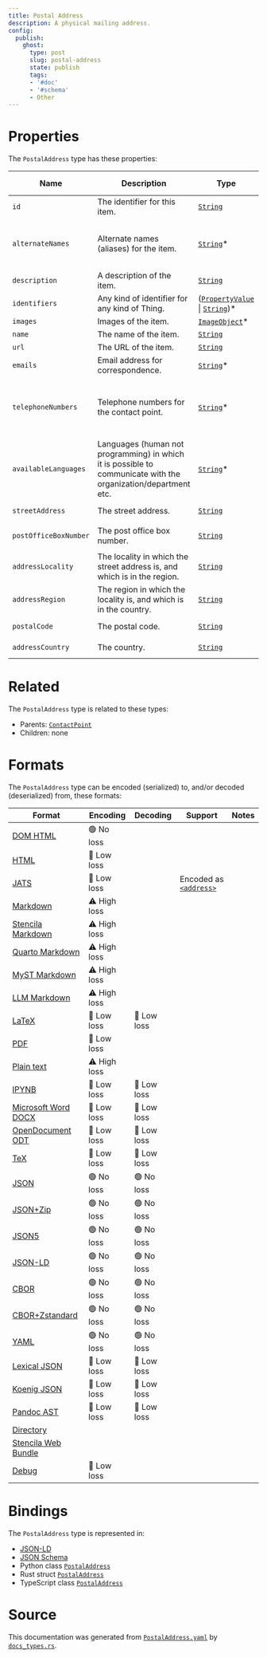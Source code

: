 ```yaml
---
title: Postal Address
description: A physical mailing address.
config:
  publish:
    ghost:
      type: post
      slug: postal-address
      state: publish
      tags:
      - '#doc'
      - '#schema'
      - Other
---
```


# Properties

The `PostalAddress` type has these properties:

| Name                  | Description                                                                                                    | Type                                                                                                                                                       | Inherited from                                                                  | `JSON-LD @id`                                                          | Aliases                                                                                                          |
| --------------------- | -------------------------------------------------------------------------------------------------------------- | ---------------------------------------------------------------------------------------------------------------------------------------------------------- | ------------------------------------------------------------------------------- | ---------------------------------------------------------------------- | ---------------------------------------------------------------------------------------------------------------- |
| `id`                  | The identifier for this item.                                                                                  | [`String`](https://stencila.ghost.io/docs/reference/schema/string)                                                                                         | [`Entity`](https://stencila.ghost.io/docs/reference/schema/entity)              | [`schema:id`](https://schema.org/id)                                   | -                                                                                                                |
| `alternateNames`      | Alternate names (aliases) for the item.                                                                        | [`String`](https://stencila.ghost.io/docs/reference/schema/string)*                                                                                        | [`Thing`](https://stencila.ghost.io/docs/reference/schema/thing)                | [`schema:alternateName`](https://schema.org/alternateName)             | `alternate-names`, `alternate_names`, `alternateName`, `alternate-name`, `alternate_name`                        |
| `description`         | A description of the item.                                                                                     | [`String`](https://stencila.ghost.io/docs/reference/schema/string)                                                                                         | [`Thing`](https://stencila.ghost.io/docs/reference/schema/thing)                | [`schema:description`](https://schema.org/description)                 | -                                                                                                                |
| `identifiers`         | Any kind of identifier for any kind of Thing.                                                                  | ([`PropertyValue`](https://stencila.ghost.io/docs/reference/schema/property-value) \| [`String`](https://stencila.ghost.io/docs/reference/schema/string))* | [`Thing`](https://stencila.ghost.io/docs/reference/schema/thing)                | [`schema:identifier`](https://schema.org/identifier)                   | `identifier`                                                                                                     |
| `images`              | Images of the item.                                                                                            | [`ImageObject`](https://stencila.ghost.io/docs/reference/schema/image-object)*                                                                             | [`Thing`](https://stencila.ghost.io/docs/reference/schema/thing)                | [`schema:image`](https://schema.org/image)                             | `image`                                                                                                          |
| `name`                | The name of the item.                                                                                          | [`String`](https://stencila.ghost.io/docs/reference/schema/string)                                                                                         | [`Thing`](https://stencila.ghost.io/docs/reference/schema/thing)                | [`schema:name`](https://schema.org/name)                               | -                                                                                                                |
| `url`                 | The URL of the item.                                                                                           | [`String`](https://stencila.ghost.io/docs/reference/schema/string)                                                                                         | [`Thing`](https://stencila.ghost.io/docs/reference/schema/thing)                | [`schema:url`](https://schema.org/url)                                 | -                                                                                                                |
| `emails`              | Email address for correspondence.                                                                              | [`String`](https://stencila.ghost.io/docs/reference/schema/string)*                                                                                        | [`ContactPoint`](https://stencila.ghost.io/docs/reference/schema/contact-point) | [`schema:email`](https://schema.org/email)                             | `email`                                                                                                          |
| `telephoneNumbers`    | Telephone numbers for the contact point.                                                                       | [`String`](https://stencila.ghost.io/docs/reference/schema/string)*                                                                                        | [`ContactPoint`](https://stencila.ghost.io/docs/reference/schema/contact-point) | [`schema:telephone`](https://schema.org/telephone)                     | `telephone`, `telephone-numbers`, `telephone_numbers`, `telephoneNumber`, `telephone-number`, `telephone_number` |
| `availableLanguages`  | Languages (human not programming) in which it is possible to communicate with the organization/department etc. | [`String`](https://stencila.ghost.io/docs/reference/schema/string)*                                                                                        | [`ContactPoint`](https://stencila.ghost.io/docs/reference/schema/contact-point) | [`schema:availableLanguage`](https://schema.org/availableLanguage)     | `available-languages`, `available_languages`, `availableLanguage`, `available-language`, `available_language`    |
| `streetAddress`       | The street address.                                                                                            | [`String`](https://stencila.ghost.io/docs/reference/schema/string)                                                                                         | -                                                                               | [`schema:streetAddress`](https://schema.org/streetAddress)             | `street-address`, `street_address`                                                                               |
| `postOfficeBoxNumber` | The post office box number.                                                                                    | [`String`](https://stencila.ghost.io/docs/reference/schema/string)                                                                                         | -                                                                               | [`schema:postOfficeBoxNumber`](https://schema.org/postOfficeBoxNumber) | `post-office-box-number`, `post_office_box_number`                                                               |
| `addressLocality`     | The locality in which the street address is, and which is in the region.                                       | [`String`](https://stencila.ghost.io/docs/reference/schema/string)                                                                                         | -                                                                               | [`schema:addressLocality`](https://schema.org/addressLocality)         | `address-locality`, `address_locality`                                                                           |
| `addressRegion`       | The region in which the locality is, and which is in the country.                                              | [`String`](https://stencila.ghost.io/docs/reference/schema/string)                                                                                         | -                                                                               | [`schema:addressRegion`](https://schema.org/addressRegion)             | `address-region`, `address_region`                                                                               |
| `postalCode`          | The postal code.                                                                                               | [`String`](https://stencila.ghost.io/docs/reference/schema/string)                                                                                         | -                                                                               | [`schema:postalCode`](https://schema.org/postalCode)                   | `postal-code`, `postal_code`                                                                                     |
| `addressCountry`      | The country.                                                                                                   | [`String`](https://stencila.ghost.io/docs/reference/schema/string)                                                                                         | -                                                                               | [`schema:addressCountry`](https://schema.org/addressCountry)           | `address-country`, `address_country`                                                                             |

# Related

The `PostalAddress` type is related to these types:

- Parents: [`ContactPoint`](https://stencila.ghost.io/docs/reference/schema/contact-point)
- Children: none

# Formats

The `PostalAddress` type can be encoded (serialized) to, and/or decoded (deserialized) from, these formats:

| Format                                                                       | Encoding     | Decoding   | Support                                                                                                  | Notes |
| ---------------------------------------------------------------------------- | ------------ | ---------- | -------------------------------------------------------------------------------------------------------- | ----- |
| [DOM HTML](https://stencila.ghost.io/docs/reference/formats/dom.html)        | 🟢 No loss    |            |                                                                                                          |
| [HTML](https://stencila.ghost.io/docs/reference/formats/html)                | 🔷 Low loss   |            |                                                                                                          |
| [JATS](https://stencila.ghost.io/docs/reference/formats/jats)                | 🔷 Low loss   |            | Encoded as [`<address>`](https://jats.nlm.nih.gov/articleauthoring/tag-library/1.3/element/address.html) |
| [Markdown](https://stencila.ghost.io/docs/reference/formats/md)              | ⚠️ High loss |            |                                                                                                          |
| [Stencila Markdown](https://stencila.ghost.io/docs/reference/formats/smd)    | ⚠️ High loss |            |                                                                                                          |
| [Quarto Markdown](https://stencila.ghost.io/docs/reference/formats/qmd)      | ⚠️ High loss |            |                                                                                                          |
| [MyST Markdown](https://stencila.ghost.io/docs/reference/formats/myst)       | ⚠️ High loss |            |                                                                                                          |
| [LLM Markdown](https://stencila.ghost.io/docs/reference/formats/llmd)        | ⚠️ High loss |            |                                                                                                          |
| [LaTeX](https://stencila.ghost.io/docs/reference/formats/latex)              | 🔷 Low loss   | 🔷 Low loss |                                                                                                          |
| [PDF](https://stencila.ghost.io/docs/reference/formats/pdf)                  | 🔷 Low loss   |            |                                                                                                          |
| [Plain text](https://stencila.ghost.io/docs/reference/formats/text)          | ⚠️ High loss |            |                                                                                                          |
| [IPYNB](https://stencila.ghost.io/docs/reference/formats/ipynb)              | 🔷 Low loss   | 🔷 Low loss |                                                                                                          |
| [Microsoft Word DOCX](https://stencila.ghost.io/docs/reference/formats/docx) | 🔷 Low loss   | 🔷 Low loss |                                                                                                          |
| [OpenDocument ODT](https://stencila.ghost.io/docs/reference/formats/odt)     | 🔷 Low loss   | 🔷 Low loss |                                                                                                          |
| [TeX](https://stencila.ghost.io/docs/reference/formats/tex)                  | 🔷 Low loss   | 🔷 Low loss |                                                                                                          |
| [JSON](https://stencila.ghost.io/docs/reference/formats/json)                | 🟢 No loss    | 🟢 No loss  |                                                                                                          |
| [JSON+Zip](https://stencila.ghost.io/docs/reference/formats/json.zip)        | 🟢 No loss    | 🟢 No loss  |                                                                                                          |
| [JSON5](https://stencila.ghost.io/docs/reference/formats/json5)              | 🟢 No loss    | 🟢 No loss  |                                                                                                          |
| [JSON-LD](https://stencila.ghost.io/docs/reference/formats/jsonld)           | 🟢 No loss    | 🟢 No loss  |                                                                                                          |
| [CBOR](https://stencila.ghost.io/docs/reference/formats/cbor)                | 🟢 No loss    | 🟢 No loss  |                                                                                                          |
| [CBOR+Zstandard](https://stencila.ghost.io/docs/reference/formats/cbor.zstd) | 🟢 No loss    | 🟢 No loss  |                                                                                                          |
| [YAML](https://stencila.ghost.io/docs/reference/formats/yaml)                | 🟢 No loss    | 🟢 No loss  |                                                                                                          |
| [Lexical JSON](https://stencila.ghost.io/docs/reference/formats/lexical)     | 🔷 Low loss   | 🔷 Low loss |                                                                                                          |
| [Koenig JSON](https://stencila.ghost.io/docs/reference/formats/koenig)       | 🔷 Low loss   | 🔷 Low loss |                                                                                                          |
| [Pandoc AST](https://stencila.ghost.io/docs/reference/formats/pandoc)        | 🔷 Low loss   | 🔷 Low loss |                                                                                                          |
| [Directory](https://stencila.ghost.io/docs/reference/formats/directory)      |              |            |                                                                                                          |
| [Stencila Web Bundle](https://stencila.ghost.io/docs/reference/formats/swb)  |              |            |                                                                                                          |
| [Debug](https://stencila.ghost.io/docs/reference/formats/debug)              | 🔷 Low loss   |            |                                                                                                          |

# Bindings

The `PostalAddress` type is represented in:

- [JSON-LD](https://stencila.org/PostalAddress.jsonld)
- [JSON Schema](https://stencila.org/PostalAddress.schema.json)
- Python class [`PostalAddress`](https://github.com/stencila/stencila/blob/main/python/python/stencila/types/postal_address.py)
- Rust struct [`PostalAddress`](https://github.com/stencila/stencila/blob/main/rust/schema/src/types/postal_address.rs)
- TypeScript class [`PostalAddress`](https://github.com/stencila/stencila/blob/main/ts/src/types/PostalAddress.ts)

# Source

This documentation was generated from [`PostalAddress.yaml`](https://github.com/stencila/stencila/blob/main/schema/PostalAddress.yaml) by [`docs_types.rs`](https://github.com/stencila/stencila/blob/main/rust/schema-gen/src/docs_types.rs).
